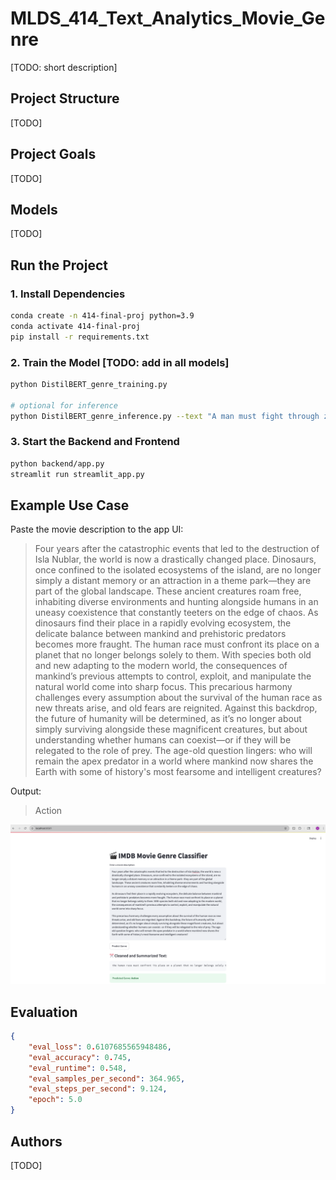 # MLDS_414_Text_Analytics_Movie_Genre

[TODO: short description]

## Project Structure

[TODO]

## Project Goals

[TODO]

## Models

[TODO]

## Run the Project

### 1. Install Dependencies
```bash
conda create -n 414-final-proj python=3.9
conda activate 414-final-proj
pip install -r requirements.txt
```

### 2. Train the Model [TODO: add in all models]
```bash
python DistilBERT_genre_training.py

# optional for inference
python DistilBERT_genre_inference.py --text "A man must fight through zombies to protect his family."
```

### 3. Start the Backend and Frontend
```bash
python backend/app.py
streamlit run streamlit_app.py
```

## Example Use Case

Paste the movie description to the app UI:

> Four years after the catastrophic events that led to the destruction of Isla Nublar, the world is now a drastically changed place. Dinosaurs, once confined to the isolated ecosystems of the island, are no longer simply a distant memory or an attraction in a theme park—they are part of the global landscape. These ancient creatures roam free, inhabiting diverse environments and hunting alongside humans in an uneasy coexistence that constantly teeters on the edge of chaos. As dinosaurs find their place in a rapidly evolving ecosystem, the delicate balance between mankind and prehistoric predators becomes more fraught. The human race must confront its place on a planet that no longer belongs solely to them. With species both old and new adapting to the modern world, the consequences of mankind’s previous attempts to control, exploit, and manipulate the natural world come into sharp focus. This precarious harmony challenges every assumption about the survival of the human race as new threats arise, and old fears are reignited. Against this backdrop, the future of humanity will be determined, as it’s no longer about simply surviving alongside these magnificent creatures, but about understanding whether humans can coexist—or if they will be relegated to the role of prey. The age-old question lingers: who will remain the apex predator in a world where mankind now shares the Earth with some of history's most fearsome and intelligent creatures?

Output: 

> Action

![frontend user interface](assets/frontend_ui.png)

## Evaluation

```json
{
    "eval_loss": 0.6107685565948486,
    "eval_accuracy": 0.745,
    "eval_runtime": 0.548,
    "eval_samples_per_second": 364.965,
    "eval_steps_per_second": 9.124,
    "epoch": 5.0
}
```

## Authors

[TODO]